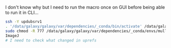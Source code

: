 I don't know why but I need to run the macro once on GUI before being able to run it in CLI...
```bash
ssh -Y updubsrv1
. '/data/galaxy/galaxy/var/dependencies/_conda/bin/activate' /data/galaxy/galaxy/var/dependencies/_conda/envs/mulled-v1-db2fcfa8be636326417c50715ab9fec065adbfde66cca33b4958bee1dd8ad945/
sudo chmod -R 777 /data/galaxy/galaxy/var/dependencies/_conda/envs/mulled-v1-db2fcfa8be636326417c50715ab9fec065adbfde66cca33b4958bee1dd8ad945/bin/../uprefs/
ImageJ
# I need to check what changed in uprefs

```
